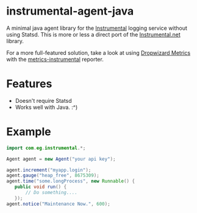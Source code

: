 instrumental-agent-java
=======================

A minimal java agent library for the [Instrumental] logging service without using Statsd.
This is more or less a direct port of the [Instrumental.net](https://github.com/ralphrodkey/Instrumental.NET) library.

For a more full-featured solution, take a look at using [Dropwizard Metrics](http://dropwizard.io/metrics/) with the [metrics-instrumental](http://www.gihub.com/egineering-llc/metrics-instrumental) reporter.



Features
========
 - Doesn't require Statsd
 - Works well with Java. :^)

Example
=======
 ```Java
 import com.eg.instrumental.*;

 Agent agent = new Agent("your api key");

 agent.increment("myapp.login");
 agent.gauge("heap_free", 8675309);
 agent.time("some.longProcess", new Runnable() {
    public void run() {
        // Do something....
    });
 agent.notice("Maintenance Now.", 600);
```

 [Instrumental]:http://instrumentalapp.com
